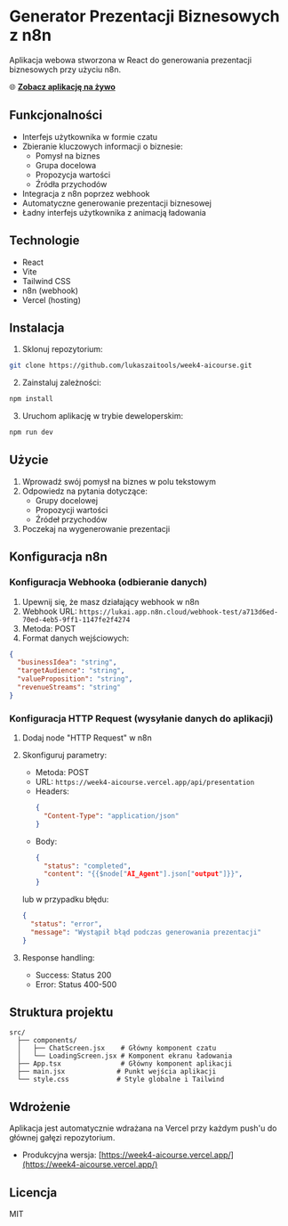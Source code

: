 # Generator Prezentacji Biznesowych z n8n

Aplikacja webowa stworzona w React do generowania prezentacji biznesowych przy użyciu n8n.

🌐 **[Zobacz aplikację na żywo](https://week4-aicourse.vercel.app/)**

## Funkcjonalności

- Interfejs użytkownika w formie czatu
- Zbieranie kluczowych informacji o biznesie:
  - Pomysł na biznes
  - Grupa docelowa
  - Propozycja wartości
  - Źródła przychodów
- Integracja z n8n poprzez webhook
- Automatyczne generowanie prezentacji biznesowej
- Ładny interfejs użytkownika z animacją ładowania

## Technologie

- React
- Vite
- Tailwind CSS
- n8n (webhook)
- Vercel (hosting)

## Instalacja

1. Sklonuj repozytorium:
```bash
git clone https://github.com/lukaszaitools/week4-aicourse.git
```

2. Zainstaluj zależności:
```bash
npm install
```

3. Uruchom aplikację w trybie deweloperskim:
```bash
npm run dev
```

## Użycie

1. Wprowadź swój pomysł na biznes w polu tekstowym
2. Odpowiedz na pytania dotyczące:
   - Grupy docelowej
   - Propozycji wartości
   - Źródeł przychodów
3. Poczekaj na wygenerowanie prezentacji

## Konfiguracja n8n

### Konfiguracja Webhooka (odbieranie danych)

1. Upewnij się, że masz działający webhook w n8n
2. Webhook URL: `https://lukai.app.n8n.cloud/webhook-test/a713d6ed-70ed-4eb5-9ff1-1147fe2f4274`
3. Metoda: POST
4. Format danych wejściowych:
```json
{
  "businessIdea": "string",
  "targetAudience": "string",
  "valueProposition": "string",
  "revenueStreams": "string"
}
```

### Konfiguracja HTTP Request (wysyłanie danych do aplikacji)

1. Dodaj node "HTTP Request" w n8n
2. Skonfiguruj parametry:
   - Metoda: POST
   - URL: `https://week4-aicourse.vercel.app/api/presentation`
   - Headers:
     ```json
     {
       "Content-Type": "application/json"
     }
     ```
   - Body:
     ```json
     {
       "status": "completed",
       "content": "{{$node["AI_Agent"].json["output"]}}",
     }
     ```
   lub w przypadku błędu:
     ```json
     {
       "status": "error",
       "message": "Wystąpił błąd podczas generowania prezentacji"
     }
     ```

3. Response handling:
   - Success: Status 200
   - Error: Status 400-500

## Struktura projektu

```
src/
  ├── components/
  │   ├── ChatScreen.jsx    # Główny komponent czatu
  │   └── LoadingScreen.jsx # Komponent ekranu ładowania
  ├── App.tsx               # Główny komponent aplikacji
  ├── main.jsx             # Punkt wejścia aplikacji
  └── style.css            # Style globalne i Tailwind
```

## Wdrożenie

Aplikacja jest automatycznie wdrażana na Vercel przy każdym push'u do głównej gałęzi repozytorium.
- Produkcyjna wersja: [https://week4-aicourse.vercel.app/](https://week4-aicourse.vercel.app/)

## Licencja

MIT 